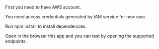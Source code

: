 First you need to have AWS account.

You need access credentials generated by IAM service for new user.

Run npm install to install dependencies.

Open in the browser this app and you can test by opening the supported endpoints.
